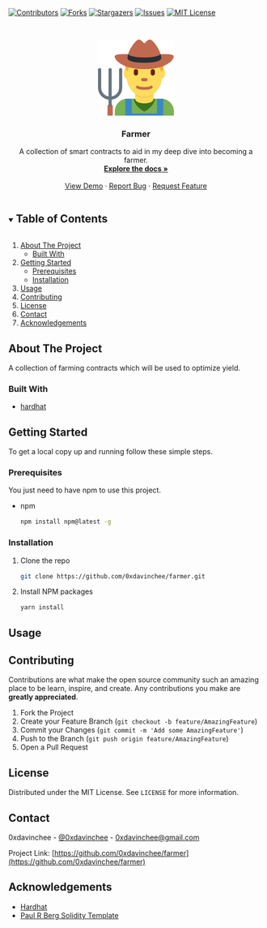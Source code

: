 <!-- PROJECT SHIELDS -->
<!--
*** I'm using markdown "reference style" links for readability.
*** Reference links are enclosed in brackets [ ] instead of parentheses ( ).
*** See the bottom of this document for the declaration of the reference variables
*** for contributors-url, forks-url, etc. This is an optional, concise syntax you may use.
*** https://www.markdownguide.org/basic-syntax/#reference-style-links
-->
[![Contributors][contributors-shield]][contributors-url]
[![Forks][forks-shield]][forks-url]
[![Stargazers][stars-shield]][stars-url]
[![Issues][issues-shield]][issues-url]
[![MIT License][license-shield]][license-url]



<!-- PROJECT LOGO -->
<br />
<p align="center">
  <a href="https://github.com/0xdavinchee/farmer">
    <img src="images/logo.png" alt="Logo" width="150">
  </a>

  <h3 align="center">Farmer</h3>

  <p align="center">
    A collection of smart contracts to aid in my deep dive into becoming a farmer.
    <br />
    <a href="https://github.com/0xdavinchee/farmer"><strong>Explore the docs »</strong></a>
    <br />
    <br />
    <a href="https://github.com/0xdavinchee/farmer">View Demo</a>
    ·
    <a href="https://github.com/0xdavinchee/farmer/issues">Report Bug</a>
    ·
    <a href="https://github.com/0xdavinchee/farmer/issues">Request Feature</a>
  </p>
</p>



<!-- TABLE OF CONTENTS -->
<details open="open">
  <summary><h2 style="display: inline-block">Table of Contents</h2></summary>
  <ol>
    <li>
      <a href="#about-the-project">About The Project</a>
      <ul>
        <li><a href="#built-with">Built With</a></li>
      </ul>
    </li>
    <li>
      <a href="#getting-started">Getting Started</a>
      <ul>
        <li><a href="#prerequisites">Prerequisites</a></li>
        <li><a href="#installation">Installation</a></li>
      </ul>
    </li>
    <li><a href="#usage">Usage</a></li>
    <li><a href="#contributing">Contributing</a></li>
    <li><a href="#license">License</a></li>
    <li><a href="#contact">Contact</a></li>
    <li><a href="#acknowledgements">Acknowledgements</a></li>
  </ol>
</details>



<!-- ABOUT THE PROJECT -->
## About The Project

<!-- [![Product Name Screen Shot][product-screenshot]](https://example.com) -->

A collection of farming contracts which will be used to optimize yield.

### Built With

* [hardhat](https://hardhat.org)



<!-- GETTING STARTED -->
## Getting Started

To get a local copy up and running follow these simple steps.

### Prerequisites

You just need to have npm to use this project.
* npm
  ```sh
  npm install npm@latest -g
  ```

### Installation

1. Clone the repo
   ```sh
   git clone https://github.com/0xdavinchee/farmer.git
   ```
2. Install NPM packages
   ```sh
   yarn install
   ```



<!-- USAGE EXAMPLES -->
## Usage



<!-- CONTRIBUTING -->
## Contributing

Contributions are what make the open source community such an amazing place to be learn, inspire, and create. Any contributions you make are **greatly appreciated**.

1. Fork the Project
2. Create your Feature Branch (`git checkout -b feature/AmazingFeature`)
3. Commit your Changes (`git commit -m 'Add some AmazingFeature'`)
4. Push to the Branch (`git push origin feature/AmazingFeature`)
5. Open a Pull Request



<!-- LICENSE -->
## License

Distributed under the MIT License. See `LICENSE` for more information.



<!-- CONTACT -->
## Contact

0xdavinchee - [@0xdavinchee](https://twitter.com/0xdavinchee) - 0xdavinchee@gmail.com

Project Link: [https://github.com/0xdavinchee/farmer](https://github.com/0xdavinchee/farmer)



<!-- ACKNOWLEDGEMENTS -->
## Acknowledgements

* [Hardhat](https://hardhat.org)
* [Paul R Berg Solidity Template](https://github.com/paulrberg/solidity-template)





<!-- MARKDOWN LINKS & IMAGES -->
<!-- https://www.markdownguide.org/basic-syntax/#reference-style-links -->
[contributors-shield]: https://img.shields.io/github/contributors/0xdavinchee/farmer.svg?style=for-the-badge
[contributors-url]: https://github.com/0xdavinchee/farmer/graphs/contributors
[forks-shield]: https://img.shields.io/github/forks/0xdavinchee/farmer.svg?style=for-the-badge
[forks-url]: https://github.com/0xdavinchee/farmer/network/members
[stars-shield]: https://img.shields.io/github/stars/0xdavinchee/farmer.svg?style=for-the-badge
[stars-url]: https://github.com/0xdavinchee/farmer/stargazers
[issues-shield]: https://img.shields.io/github/issues/0xdavinchee/farmer.svg?style=for-the-badge
[issues-url]: https://github.com/0xdavinchee/farmer/issues
[license-shield]: https://img.shields.io/github/license/0xdavinchee/farmer.svg?style=for-the-badge
[license-url]: https://github.com/0xdavinchee/farmer/blob/master/LICENSE.txt
[linkedin-shield]: https://img.shields.io/badge/-LinkedIn-black.svg?style=for-the-badge&logo=linkedin&colorB=555